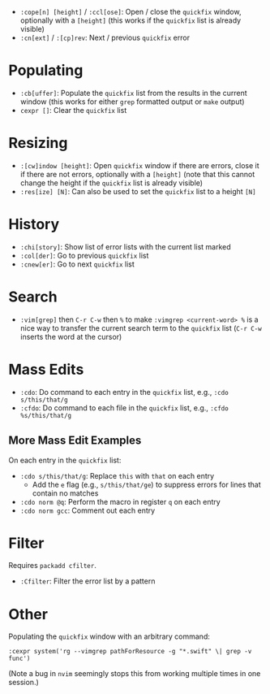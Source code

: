 - `:cope[n] [height]` / `:ccl[ose]`: Open / close the `quickfix` window, optionally with a `[height]` (this works if the `quickfix` list is already visible)
- `:cn[ext]` / `:[cp]rev`: Next / previous `quickfix` error

# Populating

- `:cb[uffer]`: Populate the `quickfix` list from the results in the current window (this works for either `grep` formatted output or `make` output)
- `cexpr []`: Clear the `quickfix` list

# Resizing

- `:[cw]indow [height]`: Open `quickfix` window if there are errors, close it if there are not errors, optionally with a `[height]` (note that this cannot change the height if the `quickfix` list is already visible)
- `:res[ize] [N]`: Can also be used to set the `quickfix` list to a height `[N]`

# History

- `:chi[story]`: Show list of error lists with the current list marked
- `:col[der]`: Go to previous `quickfix` list
- `:cnew[er]`: Go to next `quickfix` list

# Search

- `:vim[grep]` then `C-r C-w` then `%` to make `:vimgrep <current-word> %` is a nice way to transfer the current search term to the `quickfix` list (`C-r C-w` inserts the word at the cursor)

# Mass Edits

- `:cdo`: Do command to each entry in the `quickfix` list, e.g., `:cdo s/this/that/g`
- `:cfdo`: Do command to each file in the `quickfix` list, e.g., `:cfdo %s/this/that/g`

## More Mass Edit Examples

On each entry in the `quickfix` list:

- `:cdo s/this/that/g`: Replace `this` with `that` on each entry
    - Add the `e` flag (e.g., `s/this/that/ge`) to suppress errors for lines that contain no matches
- `:cdo norm @q`: Perform the macro in register `q` on each entry
- `:cdo norm gcc`: Comment out each entry

# Filter

Requires `packadd cfilter`.

- `:Cfilter`: Filter the error list by a pattern

# Other

Populating the `quickfix` window with an arbitrary command:

	:cexpr system('rg --vimgrep pathForResource -g "*.swift" \| grep -v func')

(Note a bug in `nvim` seemingly stops this from working multiple times in one session.)
